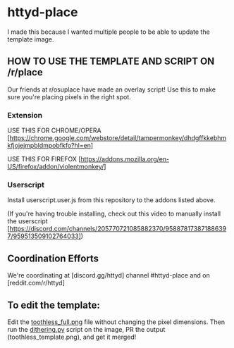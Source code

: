 # httyd-place

I made this because I wanted multiple people to be able to update the template image.

## HOW TO USE THE TEMPLATE AND SCRIPT ON /r/place
Our friends at r/osuplace have made an overlay script! Use this to make sure you're placing pixels in the right spot.

### Extension

USE THIS FOR CHROME/OPERA
[https://chrome.google.com/webstore/detail/tampermonkey/dhdgffkkebhmkfjojejmpbldmpobfkfo?hl=en]

USE THIS FOR FIREFOX
[https://addons.mozilla.org/en-US/firefox/addon/violentmonkey/]

### Userscript

Install userscript.user.js from this repository to the addons listed above.

(If you're having trouble installing, check out this video to manually install the userscript [https://discord.com/channels/205770721085882370/958878173871886397/959513509102764033])

## Coordination Efforts

We're coordinating at [discord.gg/httyd] channel #httyd-place and on [reddit.com/r/httyd]

## To edit the template:

Edit the [toothless_full.png](toothless_full.png) file without changing the pixel dimensions. Then run the [dithering.py](dithering.py) script on the image, PR the output (toothless_template.png), and get it merged!

